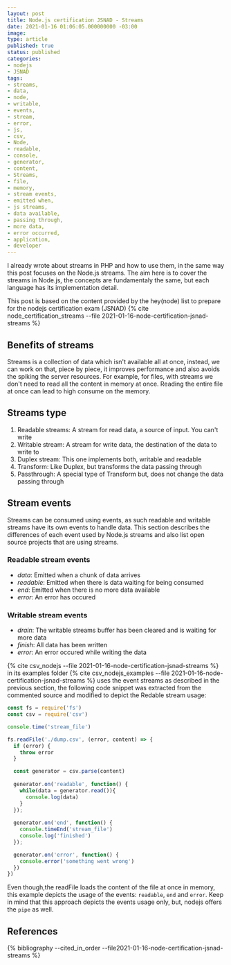```yaml
---
layout: post
title: Node.js certification JSNAD - Streams
date: 2021-01-16 01:06:05.000000000 -03:00
image: 
type: article
published: true
status: published
categories:
- nodejs
- JSNAD
tags:
- streams,
- data,
- node,
- writable,
- events,
- stream,
- error,
- js,
- csv,
- Node,
- readable,
- console,
- generator,
- content,
- Streams,
- file,
- memory,
- stream events,
- emitted when,
- js streams,
- data available,
- passing through,
- more data,
- error occurred,
- application,
- developer
---
```


I already wrote about streams in PHP and how to use them, in the same way 
this post focuses on the Node.js streams. The aim here is to cover the streams
in Node.js, the concepts are fundamentaly the same, but each language has its
implementation detail.

This post is based on the content provided by the hey(node) list to prepare
for the nodejs certification exam (JSNAD) {% cite node_certification_streams --file 2021-01-16-node-certification-jsnad-streams %}

## Benefits of streams

Streams is a collection of data which isn't available all at once, instead,
we can work on that, piece by piece, it improves performance and also 
avoids the spiking the server resources. For example, for files, with streams we don't need
to read all the content in memory at once. Reading the entire file at once
can lead to high consume on the memory.

## Streams type

1. Readable streams: A stream for read data, a source of input. You can't write
2. Writable stream: A stream for write data, the destination of the data to write to
3. Duplex stream: This one implements both, writable and readable
4. Transform: Like Duplex, but transforms the data passing through
5. Passthrough: A special type of Transform but, does not change the data passing through

## Stream events

Streams can be consumed using events, as such readable and writable
streams have its own events to handle data. This section describes
the differences of each event used by Node.js streams and
also list open source projects that are using streams.

### Readable stream events

- *data*: Emitted when a chunk of data arrives
- *readable*: Emitted when there is data waiting for being consumed
- *end*: Emitted when there is no more data available
- *error*: An error has occured

### Writable stream events

- *drain*: The writable streams buffer has been cleared and is waiting for more data
- *finish*: All data has been written
- *error*: An error occured while writing the data

{% cite csv_nodejs --file 2021-01-16-node-certification-jsnad-streams %} in its
examples folder {% cite csv_nodejs_examples --file 2021-01-16-node-certification-jsnad-streams %}
uses the event streams as described in the previous section, the following
code snippet was extracted from the commented source and modified to depict
the Redable stream usage:

```javascript
const fs = require('fs')
const csv = require('csv')

console.time('stream_file')

fs.readFile('./dump.csv', (error, content) => {
  if (error) {
    throw error
  }

  const generator = csv.parse(content)
  
  generator.on('readable', function() {
    while(data = generator.read()){
      console.log(data)
    }
  });
  
  generator.on('end', function() {
    console.timeEnd('stream_file')
    console.log('finished')
  });

  generator.on('error', function() {
    console.error('something went wrong')
  })
})
```

Even though,the readFile loads the content of the file at once in memory,
this example depicts the usage of the events: `readable`, `end` and `error`.
Keep in mind that this approach depicts the events usage only, but, nodejs
offers the `pipe` as well.

## References

{% bibliography --cited_in_order --file2021-01-16-node-certification-jsnad-streams %}